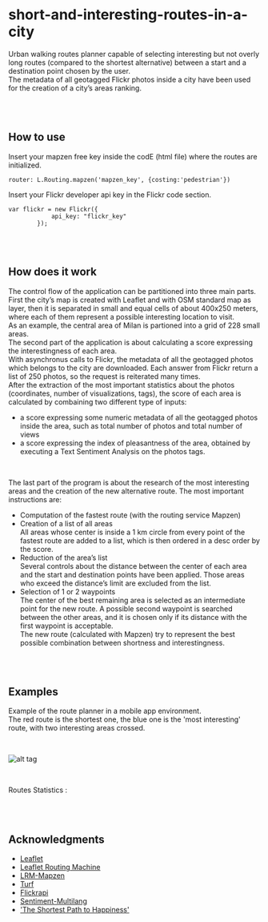 # short-and-interesting-routes-in-a-city
Urban walking routes planner capable of selecting interesting but not overly long routes (compared to the shortest alternative) between a start and a destination point chosen by the user. <br />
The metadata of all geotagged Flickr photos inside a city have been used for the creation of a city’s areas ranking.

<br />

<br />



## How to use

Insert your mapzen free key inside the codE (html file) where the routes are initialized.

```
router: L.Routing.mapzen('mapzen_key', {costing:'pedestrian'})
```

Insert your Flickr developer api key in the Flickr code section.

```
var flickr = new Flickr({
			api_key: "flickr_key"
		});
```

<br />

<br />

## How does it work

The control flow of the application can be partitioned into three main parts. <br />
First the city’s map is created with Leaflet and with OSM standard map as layer, then it is separated in small and equal cells of about 400x250 meters, where each of them represent a possible interesting location to visit. <br />
As an example, the central area of Milan is partioned into a grid of 228 small areas. <br />
The second part of the application is about calculating a score expressing the interestingness of each area. <br />
With asynchronus calls to Flickr, the metadata of all the geotagged photos which belongs to the city are downloaded. Each answer from Flickr return a list of 250 photos, so the request is reiterated many times. <br />
After the extraction of the most important statistics about the photos (coordinates, number of visualizations, tags), the score of each area is calculated by combaining two different type of inputs: <br />

* a score expressing some numeric metadata of all the geotagged photos inside the area, such as total number of photos and total number of views
* a score expressing the index of pleasantness of the area, obtained by executing a Text Sentiment Analysis on the photos tags.

<br />

The last part of the program is about the research of the most interesting areas and the creation of the new alternative route. The most important instructions are:

* Computation of the fastest route (with the routing service Mapzen)
* Creation of a list of all areas <br />All areas whose center is inside a 1 km circle from every point of the fastest route are added to a list, which is then ordered in a desc order by the score.
* Reduction of the area’s list<br /> Several controls about the distance between the center of each area and the start and destination points have been applied. Those areas who exceed the distance’s limit are excluded from the list.
* Selection of 1 or 2 waypoints <br />The center of the best remaining area is selected as an intermediate point for the new route. A possible second waypoint is searched between the other areas, and it is chosen only if its distance with the first waypoint is acceptable. <br /> The new route (calculated with Mapzen) try to represent the best possible combination between shortness and interestingness.

<br />

<br />

## Examples

Example of the route planner in a mobile app environment. <br />
The red route is the shortest one, the blue one is the 'most interesting' route, with two interesting areas crossed.

<br />

![alt tag](https://github.com/ryvius92/short-and-interesting-routes-in-a-city/blob/master/percorso.jpg)

<br />

Routes Statistics :




<br />

<br />


## Acknowledgments

* [Leaflet](http://leafletjs.com/)
* [Leaflet Routing Machine](https://github.com/perliedman/leaflet-routing-machine)
* [LRM-Mapzen](https://github.com/mapzen/lrm-mapzen)
* [Turf](https://github.com/Turfjs/turf)
* [Flickrapi](https://github.com/Pomax/node-flickrapi)
* [Sentiment-Multilang](https://github.com/davidemiceli/sentiment-multilang)
* ['The Shortest Path to Happiness'](https://arxiv.org/abs/1407.1031)





